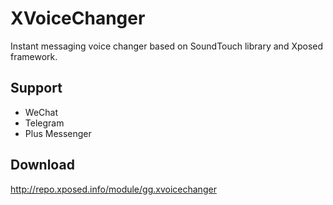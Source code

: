 # XVoiceChanger
Instant messaging voice changer based on SoundTouch library and Xposed framework.

## Support
* WeChat
* Telegram
* Plus Messenger

## Download
http://repo.xposed.info/module/gg.xvoicechanger
